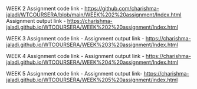 WEEK 2
Assignment code link   -   https://github.com/charishma-jaladi/WTCOURSERA/blob/main/WEEK%202%20assignment/Index.html
Assignment output link -   https://charishma-jaladi.github.io/WTCOURSERA/WEEK%202%20assignment/Index.html

WEEK 3 
Assignment code link   - 
Assignment output link -   https://charishma-jaladi.github.io/WTCOURSERA/WEEK%203%20assignment/Index.html

WEEK 4
Assignment code link   - 
Assignment output link -   https://charishma-jaladi.github.io/WTCOURSERA/WEEK%204%20assignment/Index.html

WEEK 5
Assignment code link   - 
Assignment output link-    https://charishma-jaladi.github.io/WTCOURSERA/WEEK%205%20assignment/index.html
